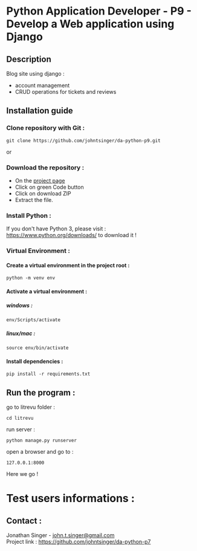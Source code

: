 # Python Application Developer - P9 - Develop a Web application using Django

## Description

Blog site using django :
  - account management
  - CRUD operations for tickets and reviews

## Installation guide

### Clone repository with Git :

    git clone https://github.com/johntsinger/da-python-p9.git
    
or

### Download the repository :

- On the [project page](https://github.com/johntsinger/da-python-p9)
- Click on green Code button
- Click on download ZIP
- Extract the file.

### Install Python :

If you don't have Python 3, please visit : https://www.python.org/downloads/ to download it !

### Virtual Environment :

#### Create a virtual environment in the project root :

    python -m venv env

#### Activate a virtual environment :

##### windows :

    env/Scripts/activate
    
##### linux/mac :

    source env/bin/activate
    
#### Install dependencies :

    pip install -r requirements.txt

## Run the program :

go to litrevu folder :

    cd litrevu

run server :

    python manage.py runserver

open a browser and go to :

    127.0.0.1:8000

Here we go !

# Test users informations :



## Contact :
Jonathan Singer - john.t.singer@gmail.com\
Project link : https://github.com/johntsinger/da-python-p7
